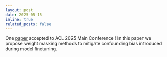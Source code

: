 ```yaml
---
layout: post
date: 2025-05-15
inline: true
related_posts: false
---
```


One [paper](https://arxiv.org/pdf/2506.05610v1) accepted to ACL 2025 Main Conference ! In this paper we propose weight masking methods to mitigate confounding bias introduced during model finetuning.